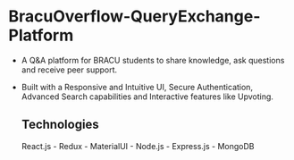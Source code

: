 # BracuOverflow-QueryExchange-Platform
- A Q&A platform for BRACU students to share knowledge, ask questions and receive peer support.
- Built with a Responsive and Intuitive UI, Secure Authentication, Advanced Search capabilities and Interactive features like Upvoting.

  ## Technologies
   React.js - Redux - MaterialUI - Node.js - Express.js - MongoDB 
